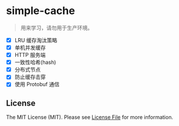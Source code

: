 # simple-cache

> 用来学习，请勿用于生产环境。

- [x] LRU 缓存淘汰策略
- [x] 单机并发缓存
- [x] HTTP 服务端
- [x] 一致性哈希(hash)
- [x] 分布式节点
- [x] 防止缓存击穿
- [x] 使用 Protobuf 通信

## License

The MIT License (MIT). Please see [License File](LICENSE) for more information.